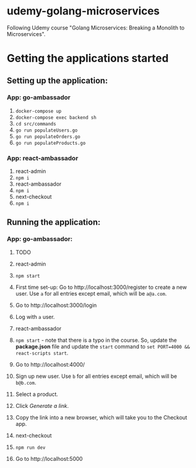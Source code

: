 # udemy-golang-microservices

Following Udemy course "Golang Microservices: Breaking a Monolith to Microservices".

# Getting the applications started

## Setting up the application:

### App: go-ambassador

1. `docker-compose up`
2. `docker-compose exec backend sh`
3. `cd src/commands`
4. `go run populateUsers.go`
4. `go run populateOrders.go`
4. `go run populateProducts.go`

### App: react-ambassador

1. react-admin
  1. `npm i`
2. react-ambassador
  1. `npm i`
3. next-checkout
  1. `npm i`

## Running the application:

### App: go-ambassador:

1. TODO

1. react-admin
  1. `npm start`
  2. First time set-up: Go to http://localhost:3000/register to create a new user. Use `a` for all entries except email, which will be `a@a.com`.
  2. Go to http://localhost:3000/login
  3. Log with `a` user.
2. react-ambassador
  1. `npm start` - note that there is a typo in the course. So, update the **package.json** file and update the `start` command to `set PORT=4000 && react-scripts start`.
  2. Go to http://localhost:4000/
  3. Sign up new user. Use `b` for all entries except email, which will be `b@b.com`.
  4. Select a product.
  5. Click *Generate a link*.
  6. Copy the link into a new browser, which will take you to the Checkout app.
3. next-checkout
  1. `npm run dev`
  2. Go to http://localhost:5000
